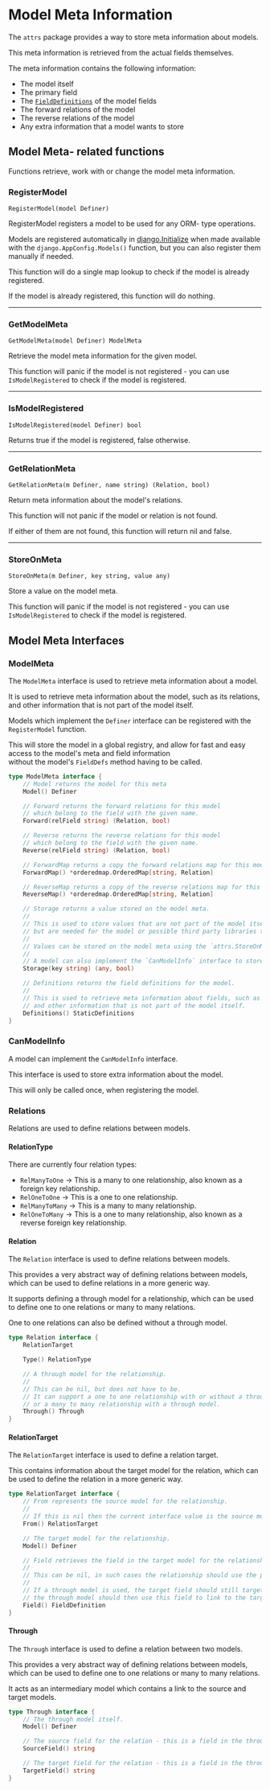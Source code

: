 # Model Meta Information

The `attrs` package provides a way to store meta information about models.

This meta information is retrieved from the actual fields themselves.

The meta information contains the following information:

- The model itself
- The primary field
- The [`FieldDefinitions`](./interfaces.md#fielddefinition) of the model fields
- The forward relations of the model
- The reverse relations of the model
- Any extra information that a model wants to store

## Model Meta- related functions

Functions retrieve, work with or change the model meta information.

### RegisterModel

`RegisterModel(model Definer)`

RegisterModel registers a model to be used for any ORM- type operations.

Models are registered automatically in [django.Initialize](../configuring.md#initializing-the-app) when made available
with the `django.AppConfig.Models()` function, but you can also register them manually if needed.

This function will do a single map lookup to check if the model is already registered.

If the model is already registered, this function will do nothing.

---

### GetModelMeta

`GetModelMeta(model Definer) ModelMeta`

Retrieve the model meta information for the given model.

This function will panic if the model is not registered - you can use `IsModelRegistered` to check if the model is registered.

---

### IsModelRegistered

`IsModelRegistered(model Definer) bool`

Returns true if the model is registered, false otherwise.

---

### GetRelationMeta

`GetRelationMeta(m Definer, name string) (Relation, bool)`

Return meta information about the model's relations.

This function will not panic if the model or relation is not found.

If either of them are not found, this function will return nil and false.

---

### StoreOnMeta

`StoreOnMeta(m Definer, key string, value any)`

Store a value on the model meta.

This function will panic if the model is not registered - you can use `IsModelRegistered` to check if the model is registered.

## Model Meta Interfaces

### ModelMeta

The `ModelMeta` interface is used to retrieve meta information about a model.

It is used to retrieve meta information about the model, such as its relations, and other information that is not part of the model itself.

Models which implement the `Definer` interface can be registered with the `RegisterModel` function.

This will store the model in a global registry, and allow for fast and easy access to the model's meta and field information  
without the model's `FieldDefs` method having to be called.

```go
type ModelMeta interface {
    // Model returns the model for this meta
    Model() Definer

    // Forward returns the forward relations for this model
    // which belong to the field with the given name.
    Forward(relField string) (Relation, bool)

    // Reverse returns the reverse relations for this model
    // which belong to the field with the given name.
    Reverse(relField string) (Relation, bool)

    // ForwardMap returns a copy the forward relations map for this model
    ForwardMap() *orderedmap.OrderedMap[string, Relation]

    // ReverseMap returns a copy of the reverse relations map for this model
    ReverseMap() *orderedmap.OrderedMap[string, Relation]

    // Storage returns a value stored on the model meta.
    //
    // This is used to store values that are not part of the model itself,
    // but are needed for the model or possible third party libraries to function.
    //
    // Values can be stored on the model meta using the `attrs.StoreOnMeta` helper function.
    //
    // A model can also implement the `CanModelInfo` interface to store values on the model meta.
    Storage(key string) (any, bool)

    // Definitions returns the field definitions for the model.
    //
    // This is used to retrieve meta information about fields, such as their type,
    // and other information that is not part of the model itself.
    Definitions() StaticDefinitions
}
```

### CanModelInfo

A model can implement the `CanModelInfo` interface.

This interface is used to store extra information about the model.

This will only be called once, when registering the model.

### Relations

Relations are used to define relations between models.

#### RelationType

There are currently four relation types:

- `RelManyToOne`  -> This is a many to one relationship, also known as a foreign key relationship.
- `RelOneToOne`   -> This is a one to one relationship.
- `RelManyToMany` -> This is a many to many relationship.
- `RelOneToMany`  -> This is a one to many relationship, also known as a reverse foreign key relationship.

#### Relation

The `Relation` interface is used to define relations between models.

This provides a very abstract way of defining relations between models, which can be used to define relations in a more generic way.

It supports defining a through model for a relationship, which can be used to define one to one relations or many to many relations.

One to one relations can also be defined without a through model.

```go
type Relation interface {
    RelationTarget

    Type() RelationType

    // A through model for the relationship.
    //
    // This can be nil, but does not have to be.
    // It can support a one to one relationship with or without a through model,
    // or a many to many relationship with a through model.
    Through() Through
}
```

#### RelationTarget

The `RelationTarget` interface is used to define a relation target.

This contains information about the target model for the relation, which can be used to define the relation in a more generic way.

```go
type RelationTarget interface {
    // From represents the source model for the relationship.
    //
    // If this is nil then the current interface value is the source model.
    From() RelationTarget

    // The target model for the relationship.
    Model() Definer

    // Field retrieves the field in the target model for the relationship.
    //
    // This can be nil, in such cases the relationship should use the primary field of the target model.
    //
    // If a through model is used, the target field should still target the actual target model,
    // the through model should then use this field to link to the target model.
    Field() FieldDefinition
}
```

#### Through

The `Through` interface is used to define a relation between two models.

This provides a very abstract way of defining relations between models, which can be used to define one to one relations or many to many relations.

It acts as an intermediary model which contains a link to the source and target models.

```go
type Through interface {
    // The through model itself.
    Model() Definer

    // The source field for the relation - this is a field in the through model linking to the source model.
    SourceField() string

    // The target field for the relation - this is a field in the through model linking to the target model.
    TargetField() string
}
```
